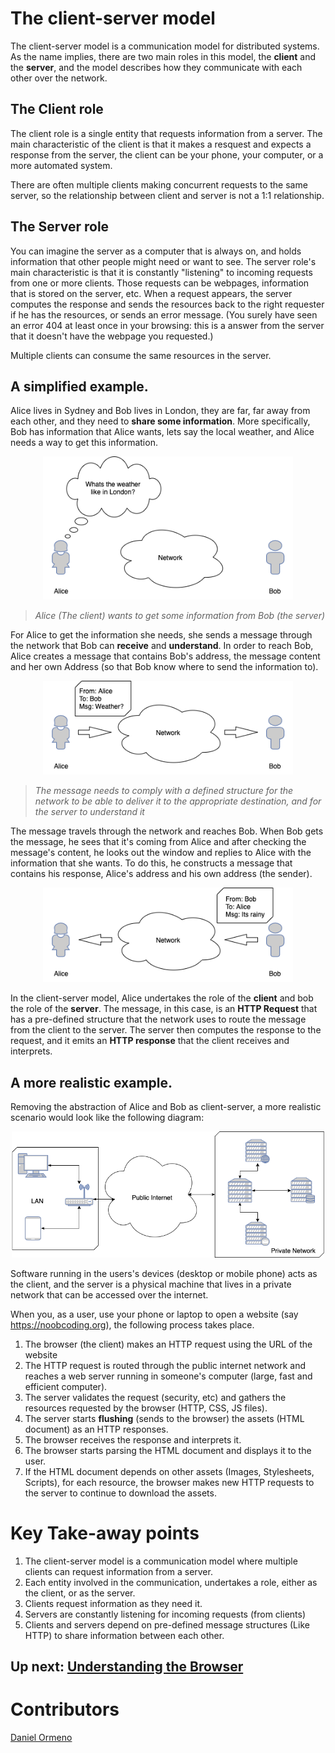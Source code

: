 # The client-server model

The client-server model is a communication model for distributed systems. As the name implies, there are two main roles in this model, the **client** and the **server**, and the model describes how they communicate with each other over the network.

## The Client role
The client role is a single entity that requests information from a server. The main characteristic of the client is that it makes a resquest and expects a response from the server, the client can be your phone, your computer, or a more automated system. 

There are often multiple clients making concurrent requests to the same server, so the relationship between client and server is not a 1:1 relationship.

## The Server role
You can imagine the server as a computer that is always on, and holds information that other people might need or want to see. The server role's main characteristic is that it is constantly "listening" to incoming requests from one or more clients. Those requests can be webpages, information that is stored on the server, etc. When a request appears, the server computes the response and sends the resources back to the right requester if he has the resources, or sends an error message. (You surely have seen an error 404 at least once in your browsing: this is a answer from the server that it doesn't have the webpage you requested.) 

Multiple clients can consume the same resources in the server.

## A simplified example.

Alice lives in Sydney and Bob lives in London, they are far, far away from each other, and they need to **share some information**. More specifically, Bob has information that Alice wants, lets say the local weather, and Alice needs a way to get this information.

<p align="center">
  <img src="./assets/alice-bob-0.png" width="400">
</p>

> _Alice (The client) wants to get some information from Bob (the server)_

For Alice to get the information she needs, she sends a message through the network that Bob can **receive** and **understand**. In order to reach Bob, Alice creates a message that contains Bob's address, the message content and her own Address (so that Bob know where to send the information to).

<p align="center">
  <img src="./assets/alice-bob-1.png" width="400">
</p>

> _The message needs to comply with a defined structure for the network to be able to deliver it to the appropriate destination, and for the server to understand it_

The message travels through the network and reaches Bob. When Bob gets the message, he sees that it's coming from Alice and after checking the message's content, he looks out the window and replies to Alice with the information that she wants. To do this, he constructs a message that contains his response, Alice's address and his own address (the sender).

<p align="center">
  <img src="./assets/alice-bob-2.png" width="400">
</p>

In the client-server model, Alice undertakes the role of the **client** and bob the role of the **server**. The message, in this case, is an **HTTP Request** that has a pre-defined structure that the network uses to route the message from the client to the server. The server then computes the response to the request, and it emits an **HTTP response** that the client receives and interprets.

## A more realistic example.

Removing the abstraction of Alice and Bob as client-server, a more realistic scenario would look like the following diagram:

<p align="center">
  <img src="./assets/client-server-0.png" width="500">
</p>

Software running in the users's devices (desktop or mobile phone) acts as the client, and the server is a physical machine that lives in a private network that can be accessed over the internet.

When you, as a user, use your phone or laptop to open a website (say https://noobcoding.org), the following process takes place.

1. The browser (the client) makes an HTTP request using the URL of the website
2. The HTTP request is routed through the public internet network and reaches a web server running in someone's computer (large, fast and efficient computer).
3. The server validates the request (security, etc) and gathers the resources requested by the browser (HTTP, CSS, JS files).
4. The server starts **flushing** (sends to the browser) the assets (HTML document) as an HTTP responses.
5. The browser receives the response and interprets it.
6. The browser starts parsing the HTML document and displays it to the user.
7. If the HTML document depends on other assets (Images, Stylesheets, Scripts), for each resource, the browser makes new HTTP requests to the server to continue to download the assets.

# Key Take-away points
1. The client-server model is a communication model where multiple clients can request information from a server.
2. Each entity involved in the communication, undertakes a role, either as the client, or as the server.
3. Clients request information as they need it.
4. Servers are constantly listening for incoming requests (from clients)
5. Clients and servers depend on pre-defined message structures (Like HTTP) to share information between each other.

## Up next: [Understanding the Browser](../2_browser/readme.md)

# Contributors
[Daniel Ormeno](https://github.com/DanielOrmeno)
